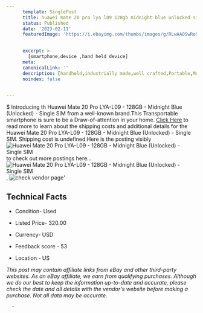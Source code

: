 ```yaml
---
      template: SinglePost
      title: huawei mate 20 pro lya l09 128gb midnight blue unlocked single sim
      status: Published
      date: '2023-02-11'
      featuredImage: 'https://i.ebayimg.com/thumbs/images/g/RLwAAOSwRo9j2eFs/s-l225.jpg'
       

      excerpt: >-
        [smartphone,device ,hand held device]
      meta:
      canonicalLink: ''
      description: [handheld,industrially made,well crafted,Portable,Mobile,Compact,Convenient,Lightweight,Maneuverable,Man-portable,Miniature,Carriable,Hand-held,Light,Holdable,Transportable,Mobile device,Pocket-sized,On-the-go,Wireless,Cordless,Compact size,Convenient size, smartphone,device ,hand held device]
      noindex: false
      

---
```

$
      Introducing th Huawei Mate 20 Pro LYA-L09 - 128GB - Midnight Blue (Unlocked) - Single SIM from a well-known brand.This Transportable smartphone is sure to be a Draw-of-attention in your home. [Click Here](https://www.ebay.com/itm/134432396990?hash=item1f4ccb96be%3Ag%3ARLwAAOSwRo9j2eFs&mkevt=1&mkcid=1&mkrid=711-53200-19255-0&campid=%253CePNCampaignId%253E&customid=%253CreferenceId%253E&toolid=10049) to read more to learn about the shipping costs and additional details for the Huawei Mate 20 Pro LYA-L09 - 128GB - Midnight Blue (Unlocked) - Single SIM. Shipping cost is undefined.Here is the posting visibly ![Huawei Mate 20 Pro LYA-L09 - 128GB - Midnight Blue (Unlocked) - Single SIM](https://i.ebayimg.com/thumbs/images/g/RLwAAOSwRo9j2eFs/s-l225.jpg) to check out more postings here... ![Huawei Mate 20 Pro LYA-L09 - 128GB - Midnight Blue (Unlocked) - Single SIM](https://i.ebayimg.com/images/g/RLwAAOSwRo9j2eFs/s-l1200.jpg), ![check vendor page](https://origin-galleryplus.ebayimg.com/ws/web/134432396990_2_0_1/225x225.jpg)'

      

 ## Technical Facts 



     
      

 - Condition- Used 


      

 - Listed Price- 320.00 


      

 - Currency- USD 


      

 - Feedback score - 53 


      

 - Location - US 


      
      

 *_This post may contain affiliate links from eBay and other third-party websites. As an eBay affiliate, we earn from qualifying purchases. Although we do our best to keep the information up-to-date and accurate, please check the date and all details with the vendor's website before making a purchase. Not all data may be accurate._*




      -
